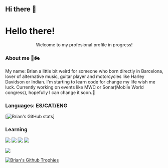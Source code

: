## Hi there 👋

# Hello there!
<center>Welcome to my profesional profile in progress!</center>


### About me 🎸🏍

My name: Brian a little bit weird for someone who born directly in Barcelona, 
lover of alternative music, guitar player and motorcycles like Harley Davidson or Indian.
I'm starting to learn code for change my life wish me luck.
Currently working on events like MWC or Sonar(Mobile World congress), hopefully I can change it soon.🤪

### Languages: ES/CAT/ENG


[![Brian's GitHub stats](https://github-readme-stats.vercel.app/api?username=Bl00dyXIII)]
 
 ### Learning
![](https://img.shields.io/badge/Code-HTML5-informational?style=flat&logo=html5&logoColor=white&color=brightgreen)
![](https://img.shields.io/badge/Code-CSS3-informational?style=flat&logo=css3&logoColor=white&color=brightgreen)
![](https://img.shields.io/badge/Code-JavaScript-informational?style=flat&logo=javascript&logoColor=white&color=brightgreen)
![](https://img.shields.io/badge/Code-Bootstrap-informational?style=flat&logo=bootstrap&logoColor=white&color=brightgreen)

 <img src="https://github-profile-trophy.vercel.app/?username=Bl00dyXIII&theme=onedark&column=3&margin-w=15&margin-h=15" />

 [![Brian's Github Trophies](https://github-profile-trophy.vercel.app/?username=Bl00dyXIII&theme=onedark&column=3&margin-w=15&margin-h=15)](https://github.com/Bl00dyXIII/readme-components)
 
